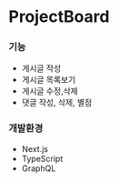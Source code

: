 # ProjectBoard

### 기능
- 게시글 작성
- 게시글 목록보기
- 게시글 수정,삭제
- 댓글 작성, 삭제, 별점

### 개발환경
- Next.js
- TypeScript
- GraphQL

